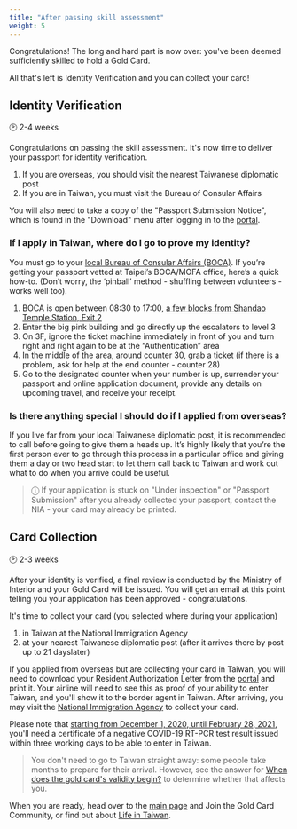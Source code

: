 ```yaml
---
title: "After passing skill assessment"
weight: 5
---
```

<!--- (c) Tom Fifield, licensed under a
Creative Commons Attribution-NonCommercial-ShareAlike 4.0 International License. -->
Congratulations! The long and hard part is now over: you've been deemed sufficiently
skilled to hold a Gold Card.

All that's left is Identity Verification and you can collect your card!

## Identity Verification
🕑 2-4 weeks

Congratulations on passing the skill assessment. It's now time to deliver your passport
 for identity verification.
1. If you are overseas, you should visit the nearest Taiwanese diplomatic post
1. If you are in Taiwan, you must visit the Bureau of Consular Affairs

You will also need to take a copy of the "Passport Submission Notice", which is found in the
 "Download" menu after logging in to the
 [portal](https://coa.immigration.gov.tw/coa-frontend/four-in-one/entry/golden-card).


### If I apply in Taiwan, where do I go to prove my identity?
You must go to your [local Bureau of Consular Affairs (BOCA)](https://www.boca.gov.tw/lp-191-2.html).
 If you’re getting your passport vetted at Taipei’s BOCA/MOFA office, here’s a quick how-to.
(Don’t worry, the ‘pinball’ method - shuffling between volunteers - works well too).

1. BOCA is open between 08:30 to 17:00, [a few blocks from Shandao Temple Station, Exit 2](https://goo.gl/maps/mFt8PBMCGnD2) 
1. Enter the big pink building and go directly up the escalators to level 3
1. On 3F, ignore the ticket machine immediately in front of you and turn right and right again to be at the “Authentication” area
1. In the middle of the area, around counter 30, grab a ticket (if there is a problem, ask for help at the end counter - counter 28)
1. Go to the designated counter when your number is up, surrender your passport and online
 application document, provide any details on upcoming travel, and receive your receipt.


### Is there anything special I should do if I applied from overseas?
If you live far from your local Taiwanese diplomatic post, it is recommended to call before going
 to give them a heads up. It’s highly likely that you’re the first person ever to go through this
 process in a particular office and giving them a day or two head start to let them call back to
 Taiwan and work out what to do when you arrive could be useful.

> ⓘ  If your application is stuck on "Under inspection" or "Passport Submission" after you already
>  collected your passport, contact the NIA - your card may already be printed.

## Card Collection
🕑 2-3 weeks

After your identity is verified, a final review is conducted by the Ministry of Interior and 
your Gold Card will be issued. You will get an email at this point telling you your application has
been approved - congratulations.

It's time to collect your card (you selected where during your application)
1. in Taiwan at the National Immigration Agency
1. at your nearest Taiwanese diplomatic post (after it arrives there by post up to 21 dayslater)

If you applied from overseas but are collecting your card in Taiwan, you will need to download your
 Resident Authorization Letter from the [portal](https://coa.immigration.gov.tw/coa-frontend/four-in-one/entry/golden-card)
 and print it. Your airline will need to see this as proof of your ability to enter Taiwan, and you'll
 show it to the border agent in Taiwan. After arriving, you may visit the 
 [National Immigration Agency](https://www.immigration.gov.tw/5475/5478/141386/127061/127076/)
 to collect your card.

Please note that [starting from December 1, 2020, until February 28, 2021](https://www.cdc.gov.tw/En/Bulletin/Detail/KIUJU0aZex70DPFUN3d66w?typeid=158&fbclid=IwAR3ITZrqBAkN-bCMZWmJbjxF4wS5XZlmLP7pP8ubK7mpqLeqsIhe8LuMTTk), you'll need a certificate of a negative COVID-19 RT-PCR test result issued within three working days to be able to enter in Taiwan.

> You don't need to go to Taiwan straight away: some people take months to prepare for their arrival.
> However, see the answer for
> [When does the gold card's validity begin?](/goldcard-holders-faq/validity/) to determine whether that affects you.

When you are ready, head over to the [main page](/) and Join the Gold Card Community, or find out about
 [Life in Taiwan](/goldcard-holders-faq).
